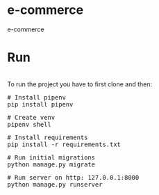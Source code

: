# e-commerce
e-commerce



# Run

<br>
To run the project you have to first clone and then:

<div><pre><span><span>#</span> Install pipenv</span>
pip install pipenv</pre></div>

<div><pre><span><span>#</span> Create venv</span>
pipenv shell</pre></div>

<div><pre><span><span>#</span> Install requirements</span>
pip install -r requirements.txt</pre></div>

<div><pre><span><span>#</span> Run initial migrations</span>
python manage.py migrate</pre></div>

<div><pre><span><span>#</span> Run server on http: 127.0.0.1:8000</span>
python manage.py runserver</pre></div>
